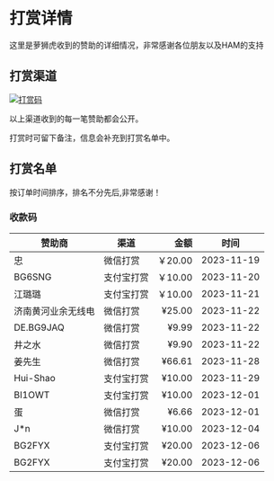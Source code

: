 # 打赏详情

这里是萝狮虎收到的赞助的详细情况，非常感谢各位朋友以及HAM的支持

## 打赏渠道

[![打赏码](https://github.com/losehu/uv-k5-firmware-chinese/blob/main/payment/show.png)](https://github.com/losehu/uv-k5-firmware-chinese/blob/main/payment/payment-codes.md)

以上渠道收到的每一笔赞助都会公开。

打赏时可留下备注，信息会补充到打赏名单中。

## 打赏名单

按订单时间排序，排名不分先后,非常感谢！

### 收款码

| 赞助商       | 渠道    |     金额 | 时间         |
|-----------|-------|-------:|------------|
| 忠         | 微信打赏  | ￥20.00 | 2023-11-19 |
| BG6SNG    | 支付宝打赏 | ￥10.00 | 2023-11-20 |
| 江璐璐       | 支付宝打赏 | ￥10.00 | 2023-11-21 |
| 济南黄河业余无线电 | 微信打赏  | ¥25.00 | 2023-11-22 |
| DE.BG9JAQ | 微信打赏  |  ¥9.99 | 2023-11-22 |
| 井之水       | 微信打赏  |  ¥9.90 | 2023-11-22  |
| 姜先生       | 微信打赏  | ¥66.61 | 2023-11-28 |
| Hui-Shao  | 支付宝打赏 | ¥10.00 | 2023-11-29 |
| BI1OWT    | 支付宝打赏 | ¥10.00 | 2023-12-01 |
| 蛋         | 微信打赏  |  ¥6.66 | 2023-12-01 |
| J*n       | 微信打赏  | ¥10.00 | 2023-12-04 |
| BG2FYX       | 支付宝打赏  | ¥20.00 | 2023-12-06 |
| BG2FYX       | 支付宝打赏  | ¥20.00 | 2023-12-06 |







